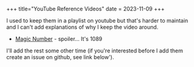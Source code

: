 +++
title="YouTube Reference Videos"
date = 2023-11-09
+++

I used to keep them in a playlist on youtube but that's harder to maintain and I can't add explanations of why I keep the video around.

- [Magic Number](https://youtube.com/shorts/MjcLeWcoVgo?si=W_qU0wDr5x_6T_O8) - spoiler... It's 1089

I'll add the rest some other time (if you're interested before I add them create an issue on github, see link below').
